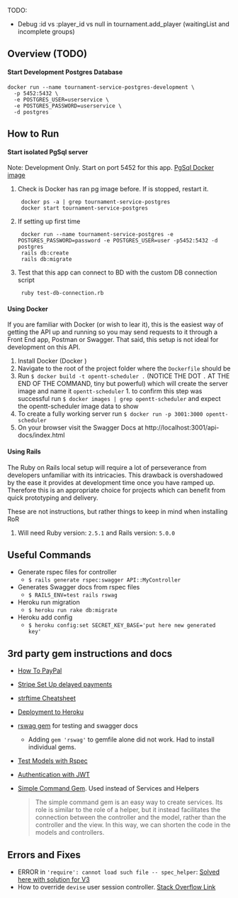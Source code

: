 TODO:

- Debug :id vs :player_id vs null in tournament.add_player (waitingList and incomplete groups)


## Overview (TODO)

#### Start Development Postgres Database

    docker run --name tournament-service-postgres-development \
      -p 5452:5432 \
      -e POSTGRES_USER=userservice \
      -e POSTGRES_PASSWORD=userservice \
      -d postgres

## How to Run

#### Start isolated PgSql server 
Note: Development Only. Start on port 5452 for this app. [PgSql Docker image](https://hub.docker.com/_/postgres) 
1. Check is Docker has ran pg image before. If is stopped, restart it.
     
        docker ps -a | grep tournament-service-postgres
        docker start tournament-service-postgres 

2. If setting up first time

        docker run --name tournament-service-postgres -e POSTGRES_PASSWORD=password -e POSTGRES_USER=user -p5452:5432 -d postgres
        rails db:create
        rails db:migrate

3. Test that this app can connect to BD with the custom DB connection script

        ruby test-db-connection.rb
#### Using Docker

If you are familiar with Docker (or wish to lear it), this is the
easiest way of getting the API up and running so you may send requests
to it through a Front End app, Postman or Swagger. That said, this setup
is not ideal for development on this API.

1. Install Docker (Docker )
2. Navigate to the root of the project folder where the `Dockerfile` should be
3. Run `$ docker build -t opentt-scheduler .` (NOTICE THE DOT `.` AT THE END OF THE COMMAND, tiny but powerful)
   which will create the server image and name it `opentt-scheduler` 1. to confirm this step was successful run `$ docker images | grep opentt-scheduler` and expect the
   opentt-scheduler image data to show
4. To create a fully working server run `$ docker run -p 3001:3000 opentt-scheduler`
5. On your browser visit the Swagger Docs at http://localhost:3001/api-docs/index.html

#### Using Rails

The Ruby on Rails local setup will require a lot of perseverance from developers
unfamiliar with its intricacies. This drawback is overshadowed by the ease it provides
at development time once you have ramped up. Therefore this is an appropriate choice
for projects which can benefit from quick prototyping and delivery.

These are not instructions, but rather things to keep in mind when installing RoR

1. Will need Ruby version: `2.5.1` and Rails version: `5.0.0`

## Useful Commands

- Generate rspec files for controller
  - `$ rails generate rspec:swagger API::MyController`
- Generates Swagger docs from rspec files
  - `$ RAILS_ENV=test rails rswag`
- Heroku run migration
  - `$ heroku run rake db:migrate`
- Heroku add config
  - `$ heroku config:set SECRET_KEY_BASE='put here new generated key'`

## 3rd party gem instructions and docs

- [How To PayPal][8]
- [Stripe Set Up delayed payments][10]
- [strftime Cheatsheet][9]
- [Deployment to Heroku][6]
- [rswag gem][1] for testing and swagger docs

  - Adding `gem 'rswag'` to gemfile alone did not work. Had to install individual gems.

- [Test Models with Rspec][7]
- [Authentication with JWT][4]
- [Simple Command Gem][5]. Used instead of Services and Helpers
  > The simple command gem is an easy way to create services. Its role is similar to the role of a helper,
  > but it instead facilitates the connection between the controller and the model, rather than the controller and the view. In this way, we can shorten the code in the models and controllers.

## Errors and Fixes

- ERROR in `'require': cannot load such file -- spec_helper`: [Solved here with solution for V3][2]
- How to override `devise` user session controller. [Stack Overflow Link][3]

[1]: https://github.com/rswag/rswag
[2]: https://stackoverflow.com/questions/25800122/error-when-trying-to-run-rspec-require-cannot-load-such-file-rails-helper
[3]: https://stackoverflow.com/a/31818869/4379762
[4]: https://www.pluralsight.com/guides/token-based-authentication-with-ruby-on-rails-5-api
[5]: https://github.com/nebulab/simple_command
[6]: https://www.codecademy.com/articles/deploy-rails-to-heroku
[7]: https://www.digitalocean.com/community/tutorials/how-to-use-comments-in-ruby
[8]: https://stackoverflow.com/questions/23411337/how-to-integrate-paypal-with-ruby-on-rails
[9]: https://apidock.com/ruby/DateTime/strftime
[10]: https://stripe.com/docs/payments/save-and-reuse

